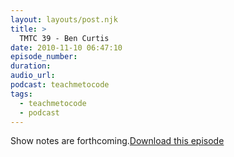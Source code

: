 ```yaml
---
layout: layouts/post.njk
title: >
  TMTC 39 - Ben Curtis
date: 2010-11-10 06:47:10
episode_number:
duration:
audio_url:
podcast: teachmetocode
tags:
  - teachmetocode
  - podcast
---
```


Show notes are forthcoming.[Download this episode](http://traffic.libsyn.com/charlesmaxwood/TMTC39BenCurtis.mp3)
